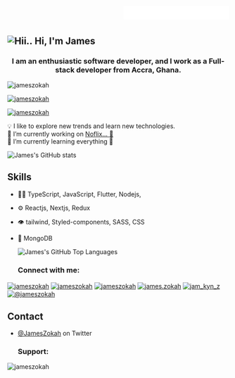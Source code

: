 <h1 align="right">
  <img src="https://raw.githubusercontent.com/jameszokah/jameszokah/master/name.svg" height="30" alt="James Zokah" />
</h1>


<img src="https://camo.githubusercontent.com/4cc9a57bfd6f608470e752bb84f004b658b65866dffbf9d73abe425745d4133f/68747470733a2f2f63646e2e6a7364656c6976722e6e65742f67682f54683357616c6c2f6173736574732d63646e2f506572736f6e616c476974687562526561646d652f48616e6447726565742e676966" width="35" alt="Hii..">  Hi, I'm James
---



<h3 align="center">I am an enthusiastic software developer, and I work as a Full-stack developer from  Accra, Ghana.</h3>

<p align="left"> <img src="https://komarev.com/ghpvc/?username=jameszokah&label=Profile%20views&color=0e75b6&style=flat" alt="jameszokah" /> </p>

<p align="left"> <a href="https://github.com/jameszokah"><img src="https://github-profile-trophy.vercel.app/?username=jameszokah&theme=nord&no-bg=true&margin-w=15" alt="jameszokah" /></a> </p>

<p align="left"> <a href="https://twitter.com/JamesZokah" target="blank"><img src="https://img.shields.io/twitter/follow/JamesZokah?logo=twitter&style=for-the-badge" alt="jameszokah" /></a> </p>


💡  I like to explore new trends and learn new technologies.
<br />
🔭 I’m currently working on <a href="https://github.com/jameszokah/netflix-web" target="_blank">Noflix... 👀<a>
  <br />
🌱 I’m currently learning everything 🤣
  
  ![James's GitHub stats](https://github-readme-stats.vercel.app/api?username=jameszokah&show_icons=true&theme=chartreuse-dark)


<!--
**jameszokah/jameszokah** is a ✨ _special_ ✨ repository because its `README.md` (this file) appears on your GitHub profile.

Here are some ideas to get you started:

- 🔭 I’m currently working on ...
- 🌱 I’m currently learning ...
- 👯 I’m looking to collaborate on ...
- 🤔 I’m looking for help with ...
- 💬 Ask me about ...
- 📫 How to reach me: ...
- 😄 Pronouns: ...
- ⚡ Fun fact: ...
-->
  
  
  ## Skills
- 👨‍💻 TypeScript, JavaScript, Flutter, Nodejs,
- ⚙️ Reactjs, Nextjs, Redux
- 👁️ tailwind, Styled-components, SASS, CSS
- 💽 MongoDB  
  
  
  ![James's GitHub Top Languages](https://github-readme-stats.vercel.app/api/top-langs/?username=jameszokah&hide=html&hide_title=false&hide_border=false&layout=compact&langs_count=8&text_color=fff&icon_color=fff&bg_color=000&theme=chartreuse-dark,show_icons=true)

  <h3 align="left">Connect with me:</h3>
<p align="left">
<a href="https://dev.to/jameszokah" target="blank"><img align="center" src="https://raw.githubusercontent.com/rahuldkjain/github-profile-readme-generator/master/src/images/icons/Social/devto.svg" alt="jameszokah" height="30" width="40" /></a>
<a href="https://twitter.com/JamesZokah" target="blank"><img align="center" src="https://raw.githubusercontent.com/rahuldkjain/github-profile-readme-generator/master/src/images/icons/Social/twitter.svg" alt="jameszokah" height="30" width="40" /></a>
<a href="https://linkedin.com/in/james-zokah-860559196/" target="blank"><img align="center" src="https://raw.githubusercontent.com/rahuldkjain/github-profile-readme-generator/master/src/images/icons/Social/linked-in-alt.svg" alt="jameszokah" height="30" width="40" /></a>
<a href="https://fb.com/james.zokah" target="blank"><img align="center" src="https://raw.githubusercontent.com/rahuldkjain/github-profile-readme-generator/master/src/images/icons/Social/facebook.svg" alt="james.zokah" height="30" width="40" /></a>
<a href="https://instagram.com/jam_kyn_z" target="blank"><img align="center" src="https://raw.githubusercontent.com/rahuldkjain/github-profile-readme-generator/master/src/images/icons/Social/instagram.svg" alt="jam_kyn_z" height="30" width="40" /></a>
<a href="https://medium.com/@jameszokah" target="blank"><img align="center" src="https://raw.githubusercontent.com/rahuldkjain/github-profile-readme-generator/master/src/images/icons/Social/medium.svg" alt="@jameszokah" height="30" width="40" /></a>

</p>
  
  
  ## Contact
- [@JamesZokah](https://twitter.com/JamesZokah) on Twitter
  
  
   <h3 align="left">Support:</h3>
<p><a href="https://www.buymeacoffee.com/jameszokah"> <img align="left" src="https://cdn.buymeacoffee.com/buttons/v2/default-yellow.png" height="30" width="150" alt="jameszokah" /></a></p><br><br>
